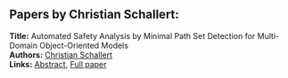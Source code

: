 <h2>Papers by Christian Schallert:</h2>
<p>
<b>Title:</b> Automated Safety Analysis by Minimal Path Set Detection for Multi-Domain Object-Oriented Models<br />
<b>Authors:</b> <a href="../authors/author_267.html">Christian Schallert</a><br />
<b>Links:</b> <a href="../abstracts/abstract_61.pdf">Abstract</a>, <a href="../submissions/ecp15118565_Schallert.pdf">Full paper</a>
</p>